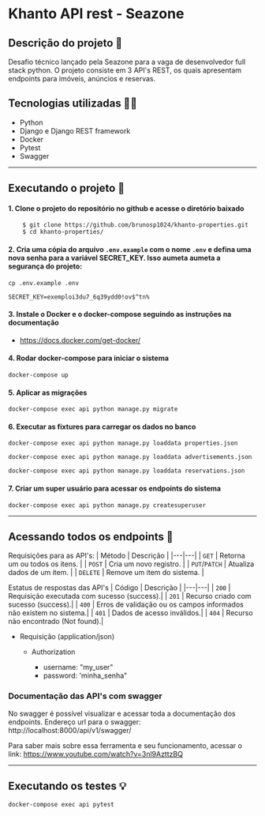 # Khanto API rest - Seazone

## Descrição do projeto 📄

Desafio técnico lançado pela Seazone para a vaga de desenvolvedor full stack python. O projeto consiste em 3 API's REST, os quais apresentam endpoints para imóveis, anúncios e reservas.

## Tecnologias utilizadas 🧑‍💻

+ Python
+ Django e Django REST framework
+ Docker
+ Pytest
+ Swagger

***

## Executando o projeto 🚀

#### 1. Clone o projeto do repositório no github e acesse o diretório baixado

        $ git clone https://github.com/brunosp1024/khanto-properties.git
        $ cd khanto-properties/


#### 2. Cria uma cópia do arquivo `.env.example` com o nome `.env` e defina uma nova senha para a variável SECRET_KEY. Isso aumeta aumeta a segurança do projeto:

```shell script
cp .env.example .env
```
```shell script
SECRET_KEY=exemploi3du7_6q39ydd0!ov$^tn%
```


#### 3. Instale o Docker e o docker-compose seguindo as instruções na documentação

 - https://docs.docker.com/get-docker/


#### 4. Rodar docker-compose para iniciar o sistema

```shell script
docker-compose up
```


#### 5. Aplicar as migrações

```shell script
docker-compose exec api python manage.py migrate
```


#### 6. Executar as fixtures para carregar os dados no banco

```shell script
docker-compose exec api python manage.py loaddata properties.json
```
```shell script
docker-compose exec api python manage.py loaddata advertisements.json
```
```shell script
docker-compose exec api python manage.py loaddata reservations.json
```


#### 7. Criar um super usuário para acessar os endpoints do sistema

```shell script
docker-compose exec api python manage.py createsuperuser
```

***

## Acessando todos os endpoints 📌

Requisições para as API's:
| Método | Descrição |
|---|---|
| `GET` | Retorna um ou todos os itens. |
| `POST` | Cria um novo registro. |
| `PUT`/`PATCH` | Atualiza dados de um item. |
| `DELETE` | Remove um item do sistema. |

Estatus de respostas das API's
| Código | Descrição |
|---|---|
| `200` | Requisição executada com sucesso (success).|
| `201` | Recurso criado com sucesso (success).|
| `400` | Erros de validação ou os campos informados não existem no sistema.|
| `401` | Dados de acesso inválidos.|
| `404` | Recurso não encontrado (Not found).|

+ Requisição (application/json)

    + Authorization
 
        + username: "my_user"
        + password: 'minha_senha"


### Documentação das API's com swagger

No swagger é possível visualizar e acessar toda a documentação dos endpoints.
Endereço url para o swagger: http://localhost:8000/api/v1/swagger/

Para saber mais sobre essa ferramenta e seu funcionamento, acessar o link: https://www.youtube.com/watch?v=3nl9AzttzBQ

***

## Executando os testes 💡

```shell script
docker-compose exec api pytest
```

